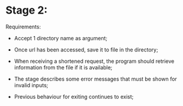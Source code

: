 # Stage 2:

Requirements:

- Accept 1 directory name as argument;

- Once url has been accessed, save it to file in the directory;

- When receiving a shortened request, the program should retrieve information from the file if it is available;

- The stage describes some error messages that must be shown for invalid inputs;

- Previous behaviour for exiting continues to exist;
